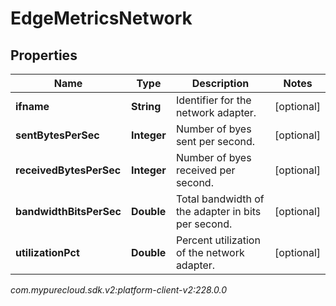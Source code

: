 # EdgeMetricsNetwork


## Properties

| Name | Type | Description | Notes |
| ------------ | ------------- | ------------- | ------------- |
| **ifname** | **String** | Identifier for the network adapter. |  [optional] |
| **sentBytesPerSec** | **Integer** | Number of byes sent per second. |  [optional] |
| **receivedBytesPerSec** | **Integer** | Number of byes received per second. |  [optional] |
| **bandwidthBitsPerSec** | **Double** | Total bandwidth of the adapter in bits per second. |  [optional] |
| **utilizationPct** | **Double** | Percent utilization of the network adapter. |  [optional] |




_com.mypurecloud.sdk.v2:platform-client-v2:228.0.0_
